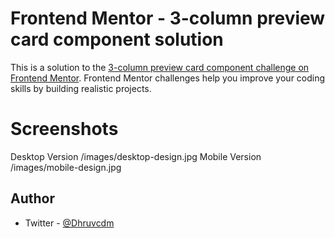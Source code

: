 # Frontend Mentor - 3-column preview card component solution

This is a solution to the [3-column preview card component challenge on Frontend Mentor](https://www.frontendmentor.io/challenges/3column-preview-card-component-pH92eAR2-). Frontend Mentor challenges help you improve your coding skills by building realistic projects. 

# Screenshots
Desktop Version 
/images/desktop-design.jpg
Mobile Version 
/images/mobile-design.jpg

## Author

- Twitter - [@Dhruvcdm](https://www.twitter.com/Dhruvcdm)




